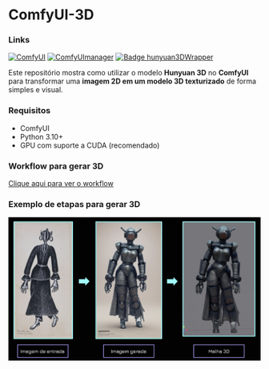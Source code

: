 # ComfyUI-3D
### Links
[![ComfyUI](https://img.shields.io/badge/ComfyUI-GitHub-orange?logo=github)](https://github.com/comfyanonymous/ComfyUI)
[![ComfyUImanager](https://img.shields.io/badge/ComfyUImanager-GitHub-green?logo=github)](https://github.com/ltdrdata/ComfyUI-Manager)
[![Badge hunyuan3DWrapper](https://img.shields.io/badge/Hunyunan3DWrapper-GitHub-blue?logo=github)](https://github.com/kijai/ComfyUI-Hunyuan3DWrapper)

Este repositório mostra como utilizar o modelo **Hunyuan 3D** no **ComfyUI** para transformar uma **imagem 2D em um modelo 3D texturizado** de forma simples e visual.

### Requisitos
- ComfyUI
- Python 3.10+
- GPU com suporte a CUDA (recomendado)

### Workflow para gerar 3D
[Clique aqui para ver o workflow](./Hunyuan3D-CG.json)

### Exemplo de etapas para gerar 3D
![input](imagens/processo.png)
